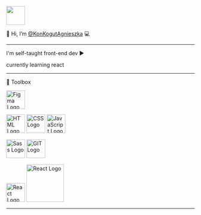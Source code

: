 <img src="https://agnieszkakonkogut.netlify.app/img/konkogutkod_red.png" width="auto" height="50"/> 

👋 Hi, I’m  [@KonKogutAgnieszka](https://agnieszkakonkogut.netlify.app/) :computer:

---

I'm self-taught front-end dev :arrow_forward: 

currently learning react

---

🧰 Toolbox
<p float="left">
<img src="https://cdn.jsdelivr.net/gh/devicons/devicon/icons/figma/figma-original.svg"  alt="Figma Logo" width="50" height="50"/>

<p float="left">
<img src="https://cdn.jsdelivr.net/gh/devicons/devicon/icons/html5/html5-original.svg" alt="HTML Logo" width="50" height="50"/> 
<img src="https://cdn.jsdelivr.net/gh/devicons/devicon/icons/css3/css3-original.svg" alt="CSS Logo" width="50" height="50"/> 
<img src="https://cdn.jsdelivr.net/gh/devicons/devicon/icons/javascript/javascript-original.svg" alt="JavaScript Logo" width="50" height="50"/> 
</p>

<p float="left">
<img src="https://cdn.jsdelivr.net/gh/devicons/devicon/icons/sass/sass-original.svg" alt="Sass Logo" width="50" height="50"/>
<img src="https://cdn.jsdelivr.net/gh/devicons/devicon/icons/git/git-original.svg" alt="GIT Logo" width="50" height="50"/> 
</p>

<p float="left">
<img src="https://cdn.jsdelivr.net/gh/devicons/devicon/icons/react/react-original.svg" alt="React Logo" width="50" height="50"/> <img src="https://media3.giphy.com/media/FaAxdPWZ7HKGmlnku7/giphy.gif?cid=ecf05e470x5rvg1v7e96jm0t7ktdcpdhstbuikvnu90eu4m7&rid=giphy.gif&ct=g" alt="React Logo" width="100" height="auto"/>
</p>

---

